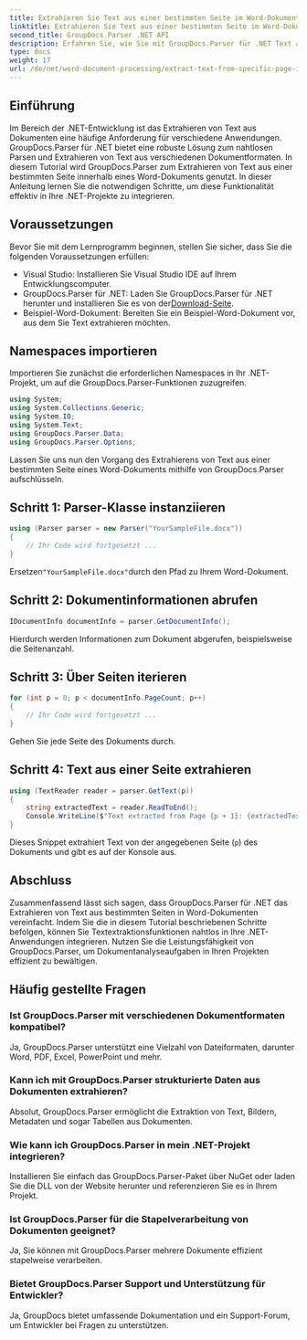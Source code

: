 ```yaml
---
title: Extrahieren Sie Text aus einer bestimmten Seite im Word-Dokument
linktitle: Extrahieren Sie Text aus einer bestimmten Seite im Word-Dokument
second_title: GroupDocs.Parser .NET API
description: Erfahren Sie, wie Sie mit GroupDocs.Parser für .NET Text aus bestimmten Seiten in Word-Dokumenten extrahieren. Integrieren Sie Textextraktionsfunktionen in Ihr .NET.
type: docs
weight: 17
url: /de/net/word-document-processing/extract-text-from-specific-page-in-word-document/
---
```

## Einführung
Im Bereich der .NET-Entwicklung ist das Extrahieren von Text aus Dokumenten eine häufige Anforderung für verschiedene Anwendungen. GroupDocs.Parser für .NET bietet eine robuste Lösung zum nahtlosen Parsen und Extrahieren von Text aus verschiedenen Dokumentformaten. In diesem Tutorial wird GroupDocs.Parser zum Extrahieren von Text aus einer bestimmten Seite innerhalb eines Word-Dokuments genutzt. In dieser Anleitung lernen Sie die notwendigen Schritte, um diese Funktionalität effektiv in Ihre .NET-Projekte zu integrieren.
## Voraussetzungen
Bevor Sie mit dem Lernprogramm beginnen, stellen Sie sicher, dass Sie die folgenden Voraussetzungen erfüllen:
- Visual Studio: Installieren Sie Visual Studio IDE auf Ihrem Entwicklungscomputer.
-  GroupDocs.Parser für .NET: Laden Sie GroupDocs.Parser für .NET herunter und installieren Sie es von der[Download-Seite](https://releases.groupdocs.com/parser/net/).
- Beispiel-Word-Dokument: Bereiten Sie ein Beispiel-Word-Dokument vor, aus dem Sie Text extrahieren möchten.

## Namespaces importieren
Importieren Sie zunächst die erforderlichen Namespaces in Ihr .NET-Projekt, um auf die GroupDocs.Parser-Funktionen zuzugreifen.
```csharp
using System;
using System.Collections.Generic;
using System.IO;
using System.Text;
using GroupDocs.Parser.Data;
using GroupDocs.Parser.Options;
```

Lassen Sie uns nun den Vorgang des Extrahierens von Text aus einer bestimmten Seite eines Word-Dokuments mithilfe von GroupDocs.Parser aufschlüsseln.
## Schritt 1: Parser-Klasse instanziieren
```csharp
using (Parser parser = new Parser("YourSampleFile.docx"))
{
    // Ihr Code wird fortgesetzt ...
}
```
 Ersetzen`"YourSampleFile.docx"`durch den Pfad zu Ihrem Word-Dokument.
## Schritt 2: Dokumentinformationen abrufen
```csharp
IDocumentInfo documentInfo = parser.GetDocumentInfo();
```
Hierdurch werden Informationen zum Dokument abgerufen, beispielsweise die Seitenanzahl.
## Schritt 3: Über Seiten iterieren
```csharp
for (int p = 0; p < documentInfo.PageCount; p++)
{
    // Ihr Code wird fortgesetzt ...
}
```
Gehen Sie jede Seite des Dokuments durch.
## Schritt 4: Text aus einer Seite extrahieren
```csharp
using (TextReader reader = parser.GetText(p))
{
    string extractedText = reader.ReadToEnd();
    Console.WriteLine($"Text extracted from Page {p + 1}: {extractedText}");
}
```
Dieses Snippet extrahiert Text von der angegebenen Seite (`p`) des Dokuments und gibt es auf der Konsole aus.

## Abschluss
Zusammenfassend lässt sich sagen, dass GroupDocs.Parser für .NET das Extrahieren von Text aus bestimmten Seiten in Word-Dokumenten vereinfacht. Indem Sie die in diesem Tutorial beschriebenen Schritte befolgen, können Sie Textextraktionsfunktionen nahtlos in Ihre .NET-Anwendungen integrieren. Nutzen Sie die Leistungsfähigkeit von GroupDocs.Parser, um Dokumentanalyseaufgaben in Ihren Projekten effizient zu bewältigen.

## Häufig gestellte Fragen
### Ist GroupDocs.Parser mit verschiedenen Dokumentformaten kompatibel?
Ja, GroupDocs.Parser unterstützt eine Vielzahl von Dateiformaten, darunter Word, PDF, Excel, PowerPoint und mehr.
### Kann ich mit GroupDocs.Parser strukturierte Daten aus Dokumenten extrahieren?
Absolut, GroupDocs.Parser ermöglicht die Extraktion von Text, Bildern, Metadaten und sogar Tabellen aus Dokumenten.
### Wie kann ich GroupDocs.Parser in mein .NET-Projekt integrieren?
Installieren Sie einfach das GroupDocs.Parser-Paket über NuGet oder laden Sie die DLL von der Website herunter und referenzieren Sie es in Ihrem Projekt.
### Ist GroupDocs.Parser für die Stapelverarbeitung von Dokumenten geeignet?
Ja, Sie können mit GroupDocs.Parser mehrere Dokumente effizient stapelweise verarbeiten.
### Bietet GroupDocs.Parser Support und Unterstützung für Entwickler?
Ja, GroupDocs bietet umfassende Dokumentation und ein Support-Forum, um Entwickler bei Fragen zu unterstützen.
